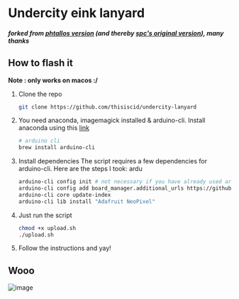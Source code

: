 # Undercity eink lanyard

#####  forked from [phtallos version](https://github.com/phthallo/undercity-lanyard) (and thereby [spc's original version](https://github.com/espcaa/undercity-lanyard/)), many thanks

## How to flash it

__Note : only works on macos :/__

1. Clone the repo
    ```bash
    git clone https://github.com/thisiscid/undercity-lanyard
    ```

2. You need anaconda, imagemagick installed & arduino-cli. Install anaconda using this [link](https://www.anaconda.com/docs/getting-started/anaconda/install#macos-linux-installation)
    ```bash
    # arduino cli
    brew install arduino-cli

    ```

3. Install dependencies
    The script requires a few dependencies for arduino-cli. Here are the steps I took:
    ardu
    ```bash
    arduino-cli config init # not necessary if you have already used arduino-cli prior
    arduino-cli config add board_manager.additional_urls https://github.com/earlephilhower/arduino-pico/releases/download/global/package_rp2040_index.json
    arduino-cli core update-index
    arduino-cli lib install "Adafruit NeoPixel"
    ```

4. Just run the script
    ```bash
    chmod +x upload.sh
    ./upload.sh
    ```
5. Follow the instructions and yay!

## Wooo

<img alt="image" src="https://hc-cdn.hel1.your-objectstorage.com/s/v3/d740bdf6083d57b0bddd66e4ca854c5cc8a60c62_img_5046.jpeg" />

